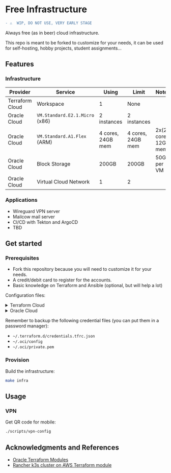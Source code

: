 # Free Infrastructure

```diff
- ⚠️  WIP, DO NOT USE, VERY EARLY STAGE
```

Always free (as in beer) cloud infrastructure.

This repo is meant to be forked to customize for your needs, it can be used for self-hosting, hobby projects, student assignments...

## Features

### Infrastructure

| Provider        | Service                        | Using             | Limit             | Notes                 |
|-----------------|--------------------------------|-------------------|-------------------|-----------------------|
| Terraform Cloud | Workspace                      | 1                 | None              |                       |
| Oracle Cloud    | `VM.Standard.E2.1.Micro` (x86) | 2 instances       | 2 instances       |                       |
| Oracle Cloud    | `VM.Standard.A1.Flex` (ARM)    | 4 cores, 24GB mem | 4 cores, 24GB mem | 2x(2 cores, 12GB mem) |
| Oracle Cloud    | Block Storage                  | 200GB             | 200GB             | 50GB per VM           |
| Oracle Cloud    | Virtual Cloud Network          | 1                 | 2                 |                       |

### Applications

- Wireguard VPN server
- Mailcow mail server
- CI/CD with Tekton and ArgoCD
- TBD

## Get started

### Prerequisites

- Fork this repository because you will need to customize it for your needs.
- A credit/debit card to register for the accounts.
- Basic knowledge on Terraform and Ansible (optional, but will help a lot)

Configuration files:

<details>

<summary>Terraform Cloud</summary>

- Create a Terraform Cloud account at <https://app.terraform.io>
- Run `terraform login` and follow the instruction

</details>

<details>

<summary>Oracle Cloud</summary>

- Create an Oracle Cloud account at <https://cloud.oracle.com>
- Generate an API signing key:
  - Profile menu (User menu icon) -> User Settings -> API Keys -> Add API Key
  - Select Generate API Key Pair, download the private key to `~/.oci/private.pem` and click Add
  - Copy the Configuration File Preview to `~/.oci/config` and change `key_file` to `~/.oci/private.pem`

If you see a warning like this, try to avoid those regions:

> ⚠️ Because of high demand for Arm Ampere A1 Compute capacity in the Foo and Bar regions, A1 instance availability in these regions is limited.
> If you plan to create A1 instances, we recommend choosing another region as your home region

</details>

Remember to backup the following credential files (you can put them in a password manager):

- `~/.terraform.d/credentials.tfrc.json`
- `~/.oci/config`
- `~/.oci/private.pem`

### Provision

Build the infrastructure:

```sh
make infra
```

## Usage

### VPN

Get QR code for mobile:

```sh
./scripts/vpn-config
```

## Acknowledgments and References

- [Oracle Terraform Modules](https://github.com/oracle-terraform-modules)
- [Rancher k3s cluster on AWS Terraform module](https://github.com/rancher/terraform-k3s-aws-cluster)
